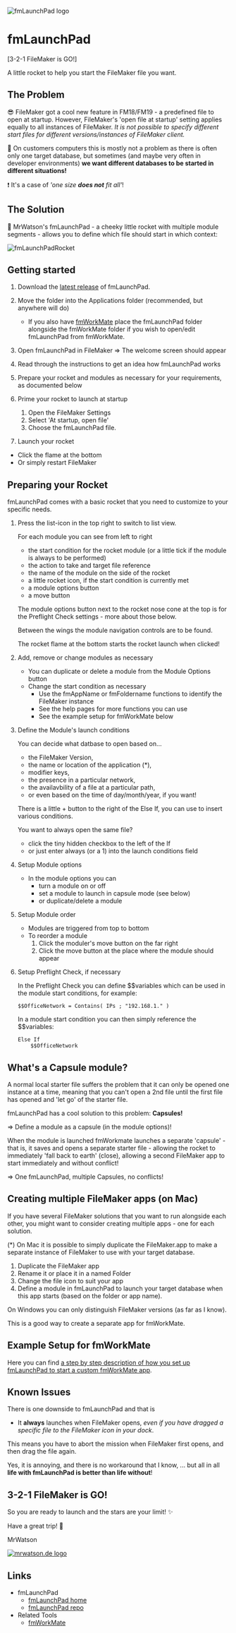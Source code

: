 ![fmLaunchPad logo][fmLaunchPad logo]
# fmLaunchPad
[3-2-1 FileMaker is GO!]

A little rocket to help you start the FileMaker file you want.

## The Problem

😎 FileMaker got a cool new feature in FM18/FM19 - a predefined file to open at startup. However, FileMaker's 'open file at startup' setting applies equally to all instances of FileMaker. *It is not possible to specify different start files for different versions/instances of FileMaker client.*

🤨 On customers computers this is mostly not a problem as there is often only one target database, but sometimes (and maybe very often in developer environments) **we want different databases to be started in different situations!**

❗️ It's a case of *'one size ***does not*** fit all'*!

## The Solution

🚀 MrWatson's fmLaunchPad - a cheeky little rocket with multiple module segments -  allows you to define which file should start in which context:

![fmLaunchPadRocket][fmLaunchPadRocket]


## Getting started

1. Download the [latest release][fmLaunchPad releases] of fmLaunchPad.

2. Move the folder into the Applications folder (recommended, but anywhere will do)
   - If you also have [fmWorkMate][fmWorkMate home] place the fmLaunchPad folder alongside the fmWorkMate folder if you wish to open/edit fmLaunchPad from fmWorkMate.

3. Open fmLaunchPad in FileMaker => The welcome screen should appear
4. Read through the instructions to get an idea how fmLaunchPad works
5. Prepare your rocket and modules as necessary for your requirements, as documented below
6. Prime your rocket to launch at startup

    1. Open the FileMaker Settings
    2. Select 'At startup, open file'
    3. Choose the fmLaunchPad file.

7. Launch your rocket

  - Click the flame at the bottom
  - Or simply restart FileMaker 


## Preparing your Rocket

fmLaunchPad comes with a basic rocket that you need to customize to your specific needs.

1. Press the list-icon in the top right to switch to list view.

   For each module you can see from left to right

   - the start condition for the rocket module (or a little tick if the module is always to be performed)
   - the action to take and target file reference
   - the name of the module on the side of the rocket
   - a little rocket icon, if the start condition is currently met
   - a module options button
   - a move button

   The module options button next to the rocket nose cone at the top is for the Preflight Check settings - more about those below.

   Between the wings the module navigation controls are to be found.

   The rocket flame at the bottom starts the rocket launch when clicked!

2. Add, remove or change modules as necessary

   - You can duplicate or delete a module from the Module Options button
   - Change the start condition as necessary
     - Use the fmAppName or fmFoldername functions to identify the FileMaker instance
     - See the help pages for more functions you can use
     - See the example setup for fmWorkMate below

3. Define the Module's launch conditions

   You can decide what datbase to open based on...

   - the FileMaker Version,
   - the name or location of the application (*),
   - modifier keys,
   - the presence in a particular network,
   - the availavbility of a file at a particular path,
   - or even based on the time of day/month/year, if you want!

   There is a little + button to the right of the Else If, you can use to insert various conditions.
   
   You want to always open the same file?
   
   - click the tiny hidden checkbox to the left of the If
   - or just enter always (or a 1) into the launch conditions field

4. Setup Module options

   - In the module options you can
     - turn a module on or off
     - set a module to launch in capsule mode (see below)
     - or duplicate/delete a module

5. Setup Module order

   - Modules are triggered from top to bottom
   - To reorder a module
     1. Click the moduler's move button on the far right
     2. Click the move button at the place where the module should appear

6. Setup Preflight Check, if necessary

    In the Preflight Check you can define $$variables which can be used in the module start conditions, for example:

    ```
    $$OfficeNetwork = Contains( IPs ; "192.168.1." )
    ```

    In a module start condition you can then simply reference the $$variables:

    ```
    Else If
        $$OfficeNetwork
    ```

## What's a Capsule module?

A normal local starter file suffers the problem that it can only be opened one instance at a time, meaning that you can't open a 2nd file until the first file has opened and 'let go' of the starter file.

fmLaunchPad has a cool solution to this problem: **Capsules!**

=> Define a module as a capsule (in the module options)!

When the module is launched fmWorkmate launches a separate 'capsule' - that is, it saves and opens a separate starter file - allowing the rocket to immediately 'fall back to earth' (close), allowing a second FileMaker app to start immediately and without conflict!

=> One fmLaunchPad, multiple Capsules, no conflicts!

## Creating multiple FileMaker apps (on Mac)

If you have several FileMaker solutions that you want to run alongside each other, you might want to consider creating multiple apps - one for each solution.

(*) On Mac it is possible to simply duplicate the FileMaker.app to make a separate instance of FileMaker to use with your target database.

1. Duplicate the FileMaker app
2. Rename it or place it in a named Folder
3. Change the file icon to suit your app
4. Define a module in fmLaunchPad to launch your target database when this app starts (based on the folder or app name).

On Windows you can only distinguish FileMaker versions (as far as I know).

This is a good way to create a separate app for fmWorkMate.

## Example Setup for fmWorkMate

Here you can find [a step by step description of how you set up fmLaunchPad to start a custom fmWorkMate app](https://github.com/mrwatson-de/fmWorkMate/Setting_up_fmWorkMate_with_fmLaunchPad.md).

## Known Issues

There is one downside to fmLaunchPad and that is 

- It **always** launches when FileMaker opens, *even if you have dragged a specific file to the FileMaker icon in your dock*.

This means you have to abort the mission when FileMaker first opens, and then drag the file again.

Yes, it is annoying, and there is no workaround that I know, ... but all in all **life with fmLaunchPad is better than life without**!

## 3-2-1 FileMaker is GO!

So you are ready to launch and the stars are your limit! ✨

Have a great trip! 🚀

MrWatson

[![mrwatson.de logo][mrwatson.de logo]][mrwatson.de]

## Links

- fmLaunchPad
  - [fmLaunchPad home][fmLaunchPad home]
  - [fmLaunchPad repo][fmLaunchPad repo]
- Related Tools
  - [fmWorkMate][fmWorkMate home]



[fmLaunchPad home]:https://www.fmworkmate.com/fmlaunchpad
[fmLaunchPad repo]:https://github.com/mrwatson-de/fmLaunchPad
[fmLaunchPad logo]:fmLaunchPadLogo_256_sm.png
[fmLaunchPad releases]:https://github.com/mrwatson-de/fmLaunchPad/releases
[fmLaunchPadRocket]:fmLaunchPadRocket50_sm.png
[fmWorkMate home]:https://www.fmworkmate.com/fmWorkMate
[MBS-Plugin]:https://www.monkeybreadsoftware.com/filemaker/
[mrwatson.de logo]:www.mrwatson.de_neon_128.png
[mrwatson.de]:http://www.mrwatson.de


